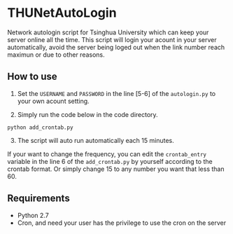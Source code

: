 # THUNetAutoLogin

Network autologin script for Tsinghua University which can keep your server online all the time. This script will login your acount in your server automatically, avoid the server being loged out when the link number reach maximun or due to other reasons.

## How to use
1. Set the `USERNAME` and `PASSWORD` in the line [5-6] of the `autologin.py` to your own acount setting.

2. Simply run the code below in the code directory.
```
python add_crontab.py
```

3. The script will auto run automatically each 15 minutes.

If your want to change the frequency, you can edit the `crontab_entry` variable in the line 6 of the `add_crontab.py` by yourself according to the crontab format. Or simply change 15 to any number you want that less than 60.

## Requirements

* Python 2.7
* Cron, and need your user has the privilege to use the cron on the server

